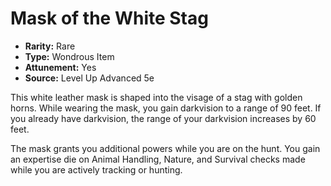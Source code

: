 # Mask of the White Stag

- **Rarity:** Rare
- **Type:** Wondrous Item
- **Attunement:** Yes
- **Source:** Level Up Advanced 5e

This white leather mask is shaped into the visage of a stag with golden horns. While wearing the mask, you gain darkvision to a range of 90 feet. If you already have darkvision, the range of your darkvision increases by 60 feet. 

The mask grants you additional powers while you are on the hunt. You gain an expertise die on Animal Handling, Nature, and Survival checks made while you are actively tracking or hunting.
